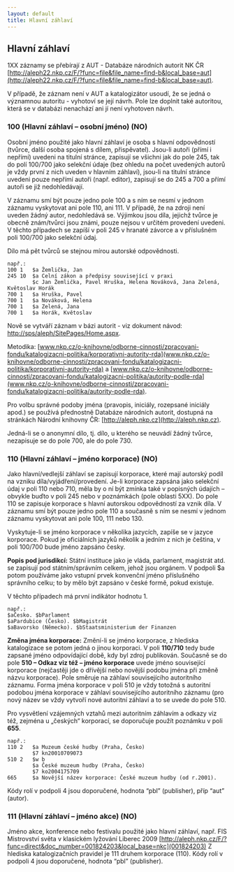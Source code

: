 ```yaml
---
layout: default
title: Hlavní záhlaví
---
```

## Hlavní záhlaví

1XX záznamy se přebírají  z AUT - Databáze národních autorit NK ČR [http://aleph22.nkp.cz/F/?func=file&file_name=find-b&local_base=aut](http://aleph22.nkp.cz/F/?func=file&file_name=find-b&local_base=aut).

V případě, že záznam není v AUT a katalogizátor usoudí, že se jedná o významnou autoritu - vyhotoví se její návrh. Pole lze doplnit také autoritou, která se v databázi nenachází ani jí není vyhotoven návrh.


### 100 (Hlavní záhlaví – osobní jméno) (NO)
Osobní jméno použité jako hlavní záhlaví je osoba s hlavní odpovědností (tvůrce, další osoba spojená s dílem, přispěvatel). Jsou-li autoři (přímí i nepřímí) uvedeni na titulní stránce, zapisují se všichni jak do pole 245, tak do polí 100/700 jako selekční údaje (bez ohledu na počet uvedených autorů je vždy první z nich uveden v hlavním záhlaví), jsou-li na titulní stránce uvedeni pouze nepřímí autoři (např. editor), zapisují se do 245 a 700 a přímí autoři se již nedohledávají.

V záznamu smí být pouze jedno pole 100 a s ním se nesmí v jednom záznamu vyskytovat ani pole 110, ani 111.
V případě, že na zdroji není uveden žádný autor, nedohledává se. Výjimkou jsou díla, jejichž tvůrce je obecně znám/tvůrci jsou známi, pouze nejsou v určitém provedení uvedeni. V těchto případech se zapíší v poli 245 v hranaté závorce a v příslušném poli 100/700 jako selekční údaj.

Dílo má pět tvůrců se stejnou mírou autorské odpovědnosti.

```
např.: 	
100 1   $a Žemlička, Jan
245 10  $a Celní zákon a předpisy související v praxi
        $c Jan Žemlička, Pavel Hruška, Helena Nováková, Jana Zelená, Květoslav Horák
700 1   $a Hruška, Pavel
700 1   $a Nováková, Helena
700 1   $a Zelená, Jana
700 1   $a Horák, Květoslav
```
Nově se vytváří záznam v bázi autorit - viz dokument návod: [http://sps/aleph/SitePages/Home.aspx](http://sps/aleph/SitePages/Home.aspx).

Metodika: [www.nkp.cz/o-knihovne/odborne-cinnosti/zpracovani-fondu/katalogizacni-politika/korporativni-autority-rda](www.nkp.cz/o-knihovne/odborne-cinnosti/zpracovani-fondu/katalogizacni-politika/korporativni-autority-rda) a  [www.nkp.cz/o-knihovne/odborne-cinnosti/zpracovani-fondu/katalogizacni-politika/autority-podle-rda](www.nkp.cz/o-knihovne/odborne-cinnosti/zpracovani-fondu/katalogizacni-politika/autority-podle-rda).

Pro volbu správné podoby jména (pravopis, iniciály, rozepsané iniciály apod.) se používá
přednostně Databáze národních autorit, dostupná na stránkách Národní knihovny ČR:
[http://aleph.nkp.cz](http://aleph.nkp.cz).

Jedná-li se o anonymní dílo, tj. dílo, u kterého se neuvádí žádný tvůrce, nezapisuje se do pole 700, ale do pole 730.

### 110 (Hlavní záhlaví – jméno korporace) (NO)
Jako hlavní/vedlejší záhlaví se zapisují korporace, které mají autorský podíl na vzniku díla/vyjádření/provedení. Je-li korporace zapsána jako selekční údaj v poli 110 nebo 710, měla by o ní být zmínka také v popisných údajích – obvykle buďto v poli 245 nebo v poznámkách (pole oblasti 5XX).
Do pole 110 se zapisuje korporace s hlavní autorskou odpovědností za vznik díla. V záznamu smí být pouze jedno pole 110 a současně s ním se nesmí v jednom záznamu vyskytovat ani pole 100, 111 nebo 130.


Vyskytuje-li se jméno korporace v několika jazycích, zapíše se v jazyce korporace. Pokud je oficiálních jazyků několik a jedním z nich je čeština, v poli 100/700 bude jméno zapsáno česky.

**Popis pod jurisdikcí:** Státní instituce jako je vláda, parlament, magistrát atd. se zapisují pod státním/správním celkem, jehož jsou orgánem. V podpoli $a potom používáme jako vstupní prvek konvenční jméno příslušného správního celku; to by mělo být zapsáno v české formě, pokud existuje.

V těchto případech má první indikátor hodnotu 1.

```
např.:
$aČesko. $bParlament
$aPardubice (Česko). $bMagistrát
$aBavorsko (Německo). $bStaatsministerium der Finanzen
```

**Změna jména korporace:** Změní-li se jméno korporace, z hlediska katalogizace se potom jedná o jinou korporaci. V poli **110/710** tedy bude zapsané jméno odpovídající době, kdy byl zdroj publikován. Současně se do pole **510 – Odkaz viz  též –  jméno korporace** uvede jméno související korporace (nejčastěji jde o dřívější nebo novější podobu jména při změně názvu korporace). Pole směruje na záhlaví souvisejícího autoritního záznamu. Forma jména korporace v poli 510 je vždy totožná s autoritní podobou jména korporace v záhlaví souvisejícího autoritního záznamu (pro nový název se vždy vytvoří nové autoritní záhlaví a to se uvede do pole 510.

Pro vysvětlení vzájemných vztahů mezi autoritním záhlavím a odkazy viz též, zejména u „českých“ korporací, se doporučuje použít poznámku v poli **655**.

```
např.:
110 2   $a Muzeum české hudby (Praha, Česko)
        $7 kn20010709073
510 2   $w b
        $a České muzeum hudby (Praha, Česko)
        $7 ko2004175709
665     $a Novější název korporace: České muzeum hudby (od r.2001).
```



Kódy rolí v podpoli 4 jsou doporučené, hodnota “pbl” (publisher), příp “aut” (autor).



### 111 (Hlavní záhlaví – jméno akce) (NO)
Jméno akce, konference nebo festivalu použité jako hlavní záhlaví, např. FIS Mistrovství světa v klasickém lyžování Liberec 2009 [http://aleph.nkp.cz/F/?func=direct&doc_number=001824203&local_base=nkc](001824203)
Z hlediska katalogizačních pravidel je 111 druhem korporace (110). Kódy rolí v podpoli 4 jsou doporučené, hodnota “pbl” (publisher).
